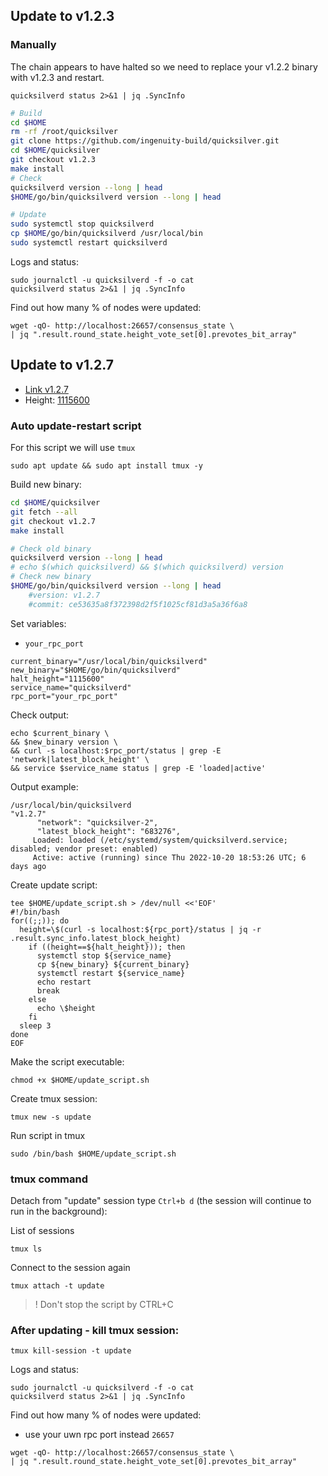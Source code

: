 ## Update to v1.2.3
### Manually
The chain appears to have halted so we need to replace your v1.2.2 binary with v1.2.3 and restart.
```
quicksilverd status 2>&1 | jq .SyncInfo
```


```bash
# Build
cd $HOME 
rm -rf /root/quicksilver
git clone https://github.com/ingenuity-build/quicksilver.git
cd $HOME/quicksilver
git checkout v1.2.3
make install
# Check
quicksilverd version --long | head
$HOME/go/bin/quicksilverd version --long | head

# Update
sudo systemctl stop quicksilverd
cp $HOME/go/bin/quicksilverd /usr/local/bin
sudo systemctl restart quicksilverd
```
Logs and status:
```
sudo journalctl -u quicksilverd -f -o cat
quicksilverd status 2>&1 | jq .SyncInfo
```
Find out how many % of nodes were updated:
```
wget -qO- http://localhost:26657/consensus_state \
| jq ".result.round_state.height_vote_set[0].prevotes_bit_array"
```
## Update to v1.2.7
- [Link v1.2.7](https://github.com/ingenuity-build/quicksilver/releases/tag/v1.2.7)
- Height: [1115600](https://quicksilver.explorers.guru/block/1115600)
### Auto update-restart script

For this script we will use `tmux`
```
sudo apt update && sudo apt install tmux -y
```
Build new binary:
```bash
cd $HOME/quicksilver
git fetch --all
git checkout v1.2.7
make install

# Check old binary
quicksilverd version --long | head
# echo $(which quicksilverd) && $(which quicksilverd) version
# Check new binary
$HOME/go/bin/quicksilverd version --long | head
    #version: v1.2.7
    #commit: ce53635a8f372398d2f5f1025cf81d3a5a36f6a8
```
Set variables:
- `your_rpc_port`
```
current_binary="/usr/local/bin/quicksilverd"
new_binary="$HOME/go/bin/quicksilverd"
halt_height="1115600"
service_name="quicksilverd"
rpc_port="your_rpc_port"
```

Check output:
```
echo $current_binary \
&& $new_binary version \
&& curl -s localhost:$rpc_port/status | grep -E 'network|latest_block_height' \
&& service $service_name status | grep -E 'loaded|active'
```
Output example:
```
/usr/local/bin/quicksilverd
"v1.2.7"
      "network": "quicksilver-2",
      "latest_block_height": "683276",
     Loaded: loaded (/etc/systemd/system/quicksilverd.service; disabled; vendor preset: enabled)
     Active: active (running) since Thu 2022-10-20 18:53:26 UTC; 6 days ago
```

Create update script:
```
tee $HOME/update_script.sh > /dev/null <<'EOF'
#!/bin/bash
for((;;)); do
  height=\$(curl -s localhost:${rpc_port}/status | jq -r .result.sync_info.latest_block_height)
    if ((height==${halt_height})); then
      systemctl stop ${service_name}
      cp ${new_binary} ${current_binary}
      systemctl restart ${service_name}
      echo restart
      break
    else
      echo \$height
    fi
  sleep 3
done
EOF
```
Make the script executable:
```
chmod +x $HOME/update_script.sh
```

Create tmux session:
```
tmux new -s update
```

Run script in tmux
```
sudo /bin/bash $HOME/update_script.sh
```
### tmux command
Detach from "update" session type `Ctrl+b d` (the session will continue to run in the background): 

List of sessions
```
tmux ls
```
Connect to the session again
```
tmux attach -t update
```
> ! Don't stop the script by CTRL+C 

### After updating - kill tmux session:
```
tmux kill-session -t update
```
Logs and status:
```
sudo journalctl -u quicksilverd -f -o cat
quicksilverd status 2>&1 | jq .SyncInfo
```
Find out how many % of nodes were updated:
- use your uwn rpc port instead `26657`
```
wget -qO- http://localhost:26657/consensus_state \
| jq ".result.round_state.height_vote_set[0].prevotes_bit_array"
```








